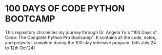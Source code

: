 # 100 DAYS OF CODE PYTHON BOOTCAMP
This repository chronicles my journey through Dr. Angela Yu's "100 Days of Code: The Complete Python Pro Bootcamp". It contains all the code, notes, and projects I complete during the 100-day intensive program. (5th July'24 to 12th Oct'24)


